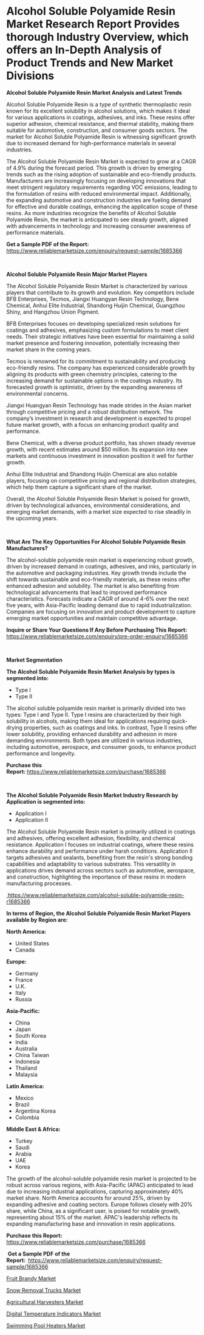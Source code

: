 <p><h1>Alcohol Soluble Polyamide Resin Market Research Report Provides thorough Industry Overview, which offers an In-Depth Analysis of Product Trends and New Market Divisions</h1></p><p><strong>Alcohol Soluble Polyamide Resin Market Analysis and Latest Trends</strong></p>
<p><p>Alcohol Soluble Polyamide Resin is a type of synthetic thermoplastic resin known for its excellent solubility in alcohol solutions, which makes it ideal for various applications in coatings, adhesives, and inks. These resins offer superior adhesion, chemical resistance, and thermal stability, making them suitable for automotive, construction, and consumer goods sectors. The market for Alcohol Soluble Polyamide Resin is witnessing significant growth due to increased demand for high-performance materials in several industries.</p><p>The Alcohol Soluble Polyamide Resin Market is expected to grow at a CAGR of 4.9% during the forecast period. This growth is driven by emerging trends such as the rising adoption of sustainable and eco-friendly products. Manufacturers are increasingly focusing on developing innovations that meet stringent regulatory requirements regarding VOC emissions, leading to the formulation of resins with reduced environmental impact. Additionally, the expanding automotive and construction industries are fueling demand for effective and durable coatings, enhancing the application scope of these resins. As more industries recognize the benefits of Alcohol Soluble Polyamide Resin, the market is anticipated to see steady growth, aligned with advancements in technology and increasing consumer awareness of performance materials.</p></p>
<p><strong>Get a Sample PDF of the Report:&nbsp;</strong> <a href="https://www.reliablemarketsize.com/enquiry/request-sample/1685366?utm_campaign=1832&utm_medium=2&utm_source=Github&utm_content=ia&utm_term=17122024&utm_id=alcohol-soluble-polyamide-resin">https://www.reliablemarketsize.com/enquiry/request-sample/1685366</a></p>
<p>&nbsp;</p>
<p><strong>Alcohol Soluble Polyamide Resin Major Market Players</strong></p>
<p><p>The Alcohol Soluble Polyamide Resin Market is characterized by various players that contribute to its growth and evolution. Key competitors include BFB Enterprises, Tecmos, Jiangxi Huangyan Resin Technology, Bene Chemical, Anhui Elite Industrial, Shandong Huijin Chemical, Guangzhou Shiny, and Hangzhou Union Pigment. </p><p>BFB Enterprises focuses on developing specialized resin solutions for coatings and adhesives, emphasizing custom formulations to meet client needs. Their strategic initiatives have been essential for maintaining a solid market presence and fostering innovation, potentially increasing their market share in the coming years.</p><p>Tecmos is renowned for its commitment to sustainability and producing eco-friendly resins. The company has experienced considerable growth by aligning its products with green chemistry principles, catering to the increasing demand for sustainable options in the coatings industry. Its forecasted growth is optimistic, driven by the expanding awareness of environmental concerns.</p><p>Jiangxi Huangyan Resin Technology has made strides in the Asian market through competitive pricing and a robust distribution network. The company’s investment in research and development is expected to propel future market growth, with a focus on enhancing product quality and performance.</p><p>Bene Chemical, with a diverse product portfolio, has shown steady revenue growth, with recent estimates around $50 million. Its expansion into new markets and continuous investment in innovation position it well for further growth.</p><p>Anhui Elite Industrial and Shandong Huijin Chemical are also notable players, focusing on competitive pricing and regional distribution strategies, which help them capture a significant share of the market.</p><p>Overall, the Alcohol Soluble Polyamide Resin Market is poised for growth, driven by technological advances, environmental considerations, and emerging market demands, with a market size expected to rise steadily in the upcoming years.</p></p>
<p>&nbsp;</p>
<p><strong>What Are The Key Opportunities For Alcohol Soluble Polyamide Resin Manufacturers?</strong></p>
<p><p>The alcohol-soluble polyamide resin market is experiencing robust growth, driven by increased demand in coatings, adhesives, and inks, particularly in the automotive and packaging industries. Key growth trends include the shift towards sustainable and eco-friendly materials, as these resins offer enhanced adhesion and solubility. The market is also benefiting from technological advancements that lead to improved performance characteristics. Forecasts indicate a CAGR of around 4-6% over the next five years, with Asia-Pacific leading demand due to rapid industrialization. Companies are focusing on innovation and product development to capture emerging market opportunities and maintain competitive advantage.</p></p>
<p><strong>Inquire or Share Your Questions If Any Before Purchasing This Report:</strong> <a href="https://www.reliablemarketsize.com/enquiry/pre-order-enquiry/1685366?utm_campaign=1832&utm_medium=2&utm_source=Github&utm_content=ia&utm_term=17122024&utm_id=alcohol-soluble-polyamide-resin">https://www.reliablemarketsize.com/enquiry/pre-order-enquiry/1685366</a></p>
<p>&nbsp;</p>
<p><strong>Market Segmentation</strong></p>
<p><strong>The Alcohol Soluble Polyamide Resin Market Analysis by types is segmented into:</strong></p>
<p><ul><li>Type I</li><li>Type II</li></ul></p>
<p><p>The alcohol soluble polyamide resin market is primarily divided into two types: Type I and Type II. Type I resins are characterized by their high solubility in alcohols, making them ideal for applications requiring quick-drying properties, such as coatings and inks. In contrast, Type II resins offer lower solubility, providing enhanced durability and adhesion in more demanding environments. Both types are utilized in various industries, including automotive, aerospace, and consumer goods, to enhance product performance and longevity.</p></p>
<p><strong>Purchase this Report:&nbsp;</strong><a href="https://www.reliablemarketsize.com/purchase/1685366?utm_campaign=1832&utm_medium=2&utm_source=Github&utm_content=ia&utm_term=17122024&utm_id=alcohol-soluble-polyamide-resin">https://www.reliablemarketsize.com/purchase/1685366</a></p>
<p>&nbsp;</p>
<p><strong>The Alcohol Soluble Polyamide Resin Market Industry Research by Application is segmented into:</strong></p>
<p><ul><li>Application I</li><li>Application II</li></ul></p>
<p><p>The Alcohol Soluble Polyamide Resin market is primarily utilized in coatings and adhesives, offering excellent adhesion, flexibility, and chemical resistance. Application I focuses on industrial coatings, where these resins enhance durability and performance under harsh conditions. Application II targets adhesives and sealants, benefiting from the resin's strong bonding capabilities and adaptability to various substrates. This versatility in applications drives demand across sectors such as automotive, aerospace, and construction, highlighting the importance of these resins in modern manufacturing processes.</p></p>
<p><a href="https://www.reliablemarketsize.com/alcohol-soluble-polyamide-resin-r1685366?utm_campaign=1832&utm_medium=2&utm_source=Github&utm_content=ia&utm_term=17122024&utm_id=alcohol-soluble-polyamide-resin">&nbsp;https://www.reliablemarketsize.com/alcohol-soluble-polyamide-resin-r1685366</a></p>
<p><strong>In terms of Region, the Alcohol Soluble Polyamide Resin Market Players available by Region are:</strong></p>
<p>
    <p> <strong> North America: </strong>
        <ul>
            <li>United States</li>
            <li>Canada</li>
        </ul>
        </p> 
    <p> <strong> Europe: </strong>
        <ul>
            <li>Germany</li>
            <li>France</li>
            <li>U.K.</li>
            <li>Italy</li>
            <li>Russia</li>
        </ul>
        </p> 
    <p> <strong> Asia-Pacific: </strong>
        <ul>
            <li>China</li>
            <li>Japan</li>
            <li>South Korea</li>
            <li>India</li>
            <li>Australia</li>
            <li>China Taiwan</li>
            <li>Indonesia</li>
            <li>Thailand</li>
            <li>Malaysia</li>
        </ul>
        </p> 
    <p> <strong> Latin America: </strong>
        <ul>
            <li>Mexico</li>
            <li>Brazil</li>
            <li>Argentina Korea</li>
            <li>Colombia</li>
        </ul>
        </p> 
    <p> <strong> Middle East & Africa: </strong>
        <ul>
            <li>Turkey</li>
            <li>Saudi</li>
            <li>Arabia</li>
            <li>UAE</li>
            <li>Korea</li>
        </ul>
    </p>
    </p>
<p><p>The growth of the alcohol-soluble polyamide resin market is projected to be robust across various regions, with Asia-Pacific (APAC) anticipated to lead due to increasing industrial applications, capturing approximately 40% market share. North America accounts for around 25%, driven by expanding adhesive and coating sectors. Europe follows closely with 20% share, while China, as a significant user, is poised for notable growth, representing about 15% of the market. APAC's leadership reflects its expanding manufacturing base and innovation in resin applications.</p></p>
<p><strong>Purchase this Report: </strong><a href="https://www.reliablemarketsize.com/purchase/1685366?utm_campaign=1832&utm_medium=2&utm_source=Github&utm_content=ia&utm_term=17122024&utm_id=alcohol-soluble-polyamide-resin">https://www.reliablemarketsize.com/purchase/1685366</a></p>
<p>&nbsp;<strong>Get a Sample PDF of the Report:&nbsp;&nbsp;</strong><a href="https://www.reliablemarketsize.com/enquiry/request-sample/1685366?utm_campaign=1832&utm_medium=2&utm_source=Github&utm_content=ia&utm_term=17122024&utm_id=alcohol-soluble-polyamide-resin">https://www.reliablemarketsize.com/enquiry/request-sample/1685366</a></p>
<p><strong></strong></p>
<p><p><a href="https://www.linkedin.com/pulse/tracking-emerging-trends-fruit-brandy-market-projected-gbe1e?utm_campaign=1832&utm_medium=2&utm_source=Github&utm_content=ia&utm_term=17122024&utm_id=alcohol-soluble-polyamide-resin">Fruit Brandy Market</a></p><p><a href="https://www.linkedin.com/pulse/growth-forecast-revenue-outlook-snow-removal-trucks-market-0cu9f?utm_campaign=1832&utm_medium=2&utm_source=Github&utm_content=ia&utm_term=17122024&utm_id=alcohol-soluble-polyamide-resin">Snow Removal Trucks Market</a></p><p><a href="https://www.linkedin.com/pulse/agricultural-harvesters-market-analysis-new-trends-size-cxptf?utm_campaign=1832&utm_medium=2&utm_source=Github&utm_content=ia&utm_term=17122024&utm_id=alcohol-soluble-polyamide-resin">Agricultural Harvesters Market</a></p><p><a href="https://www.linkedin.com/pulse/digital-temperature-indicators-market-size-forecast-2024-wutqf?utm_campaign=1832&utm_medium=2&utm_source=Github&utm_content=ia&utm_term=17122024&utm_id=alcohol-soluble-polyamide-resin">Digital Temperature Indicators Market</a></p><p><a href="https://www.linkedin.com/pulse/insightful-analysis-swimming-pool-heaters-market-2024-2031-has8f?utm_campaign=1832&utm_medium=2&utm_source=Github&utm_content=ia&utm_term=17122024&utm_id=alcohol-soluble-polyamide-resin">Swimming Pool Heaters Market</a></p></p>